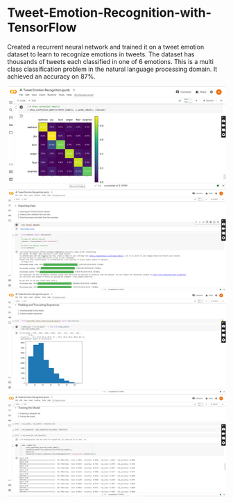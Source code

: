 # Tweet-Emotion-Recognition-with-TensorFlow
Created a recurrent neural network and trained it on a tweet emotion dataset to learn to recognize emotions in tweets. The dataset has thousands of tweets each classified in one of 6 emotions. This is a multi class classification problem in the natural language processing domain. It achieved an accuracy on 87%.

![Tweet Emotion Recognition](images/1.png)
![Tweet Emotion Recognition](images/3.png)
![Tweet Emotion Recognition](images/4.png)
![Tweet Emotion Recognition](images/6.png)
